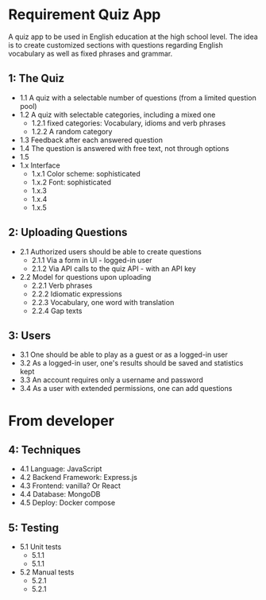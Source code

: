 # Requirement Quiz App

A quiz app to be used in English education at the high school level. The idea is to create customized sections with questions regarding English vocabulary as well as fixed phrases and grammar.

## 1: The Quiz
  * 1.1 A quiz with a selectable number of questions (from a limited question pool)
  * 1.2 A quiz with selectable categories, including a mixed one
    * 1.2.1 fixed categories: Vocabulary, idioms and verb phrases
    * 1.2.2 A random category
  * 1.3 Feedback after each answered question
  * 1.4 The question is answered with free text, not through options
  * 1.5 
  * 1.x Interface
    * 1.x.1 Color scheme: sophisticated
    * 1.x.2 Font: sophisticated
    * 1.x.3 
    * 1.x.4 
    * 1.x.5 

## 2: Uploading Questions
  * 2.1 Authorized users should be able to create questions
    * 2.1.1 Via a form in UI - logged-in user
    * 2.1.2 Via API calls to the quiz API - with an API key
  * 2.2 Model for questions upon uploading
    * 2.2.1 Verb phrases
    * 2.2.2 Idiomatic expressions
    * 2.2.3 Vocabulary, one word with translation
    * 2.2.4 Gap texts

## 3: Users
  * 3.1 One should be able to play as a guest or as a logged-in user
  * 3.2 As a logged-in user, one's results should be saved and statistics kept
  * 3.3 An account requires only a username and password
  * 3.4 As a user with extended permissions, one can add questions


# From developer

## 4: Techniques
  * 4.1 Language: JavaScript
  * 4.2 Backend Framework: Express.js
  * 4.3 Frontend: vanilla? Or React
  * 4.4 Database: MongoDB
  * 4.5 Deploy: Docker compose

## 5: Testing
  * 5.1 Unit tests
    * 5.1.1
    * 5.1.1
  * 5.2 Manual tests
    * 5.2.1
    * 5.2.1
